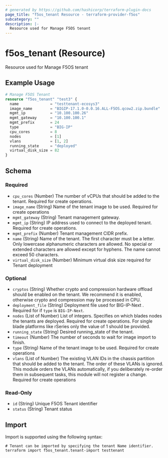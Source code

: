 ```yaml
---
# generated by https://github.com/hashicorp/terraform-plugin-docs
page_title: "f5os_tenant Resource - terraform-provider-f5os"
subcategory: ""
description: |-
  Resource used for Manage F5OS tenant
---
```


# f5os_tenant (Resource)

Resource used for Manage F5OS tenant

## Example Usage

```terraform
# Manage F5OS Tenant
resource "f5os_tenant" "test3" {
  name              = "testtenant-ecosys3"
  image_name        = "BIGIP-17.1.0-0.0.16.ALL-F5OS.qcow2.zip.bundle"
  mgmt_ip           = "10.100.100.26"
  mgmt_gateway      = "10.100.100.1"
  mgmt_prefix       = 24
  type              = "BIG-IP"
  cpu_cores         = 8
  nodes             = [1]
  vlans             = [1, 2]
  running_state     = "deployed"
  virtual_disk_size = 82
}
```

<!-- schema generated by tfplugindocs -->
## Schema

### Required

- `cpu_cores` (Number) The number of vCPUs that should be added to the tenant.
Required for create operations.
- `image_name` (String) Name of the tenant image to be used.
Required for create operations
- `mgmt_gateway` (String) Tenant management gateway.
- `mgmt_ip` (String) IP address used to connect to the deployed tenant.
Required for create operations.
- `mgmt_prefix` (Number) Tenant management CIDR prefix.
- `name` (String) Name of the tenant.
The first character must be a letter.
Only lowercase alphanumeric characters are allowed.
No special or extended characters are allowed except for hyphens.
The name cannot exceed 50 characters.
- `virtual_disk_size` (Number) Minimum virtual disk size required for Tenant deployment

### Optional

- `cryptos` (String) Whether crypto and compression hardware offload should be enabled on the tenant.
We recommend it is enabled, otherwise crypto and compression may be processed in CPU.
- `deployment_file` (String) Deployment file used for BIG-IP-Next .
Required for if `type` is `BIG-IP-Next`.
- `nodes` (List of Number) List of integers. Specifies on which blades nodes the tenants are deployed.
Required for create operations.
For single blade platforms like rSeries only the value of 1 should be provided.
- `running_state` (String) Desired running_state of the tenant.
- `timeout` (Number) The number of seconds to wait for image import to finish.
- `type` (String) Name of the tenant image to be used.
Required for create operations
- `vlans` (List of Number) The existing VLAN IDs in the chassis partition that should be added to the tenant.
The order of these VLANs is ignored.
This module orders the VLANs automatically, if you deliberately re-order them in subsequent tasks, this module will not register a change.
Required for create operations

### Read-Only

- `id` (String) Unique F5OS Tenant identifier
- `status` (String) Tenant status

## Import

Import is supported using the following syntax:

```shell
# Tenant can be imported by specifying the tenant Name identifier.
terraform import f5os_tenant.tenant-import testtenant
```
